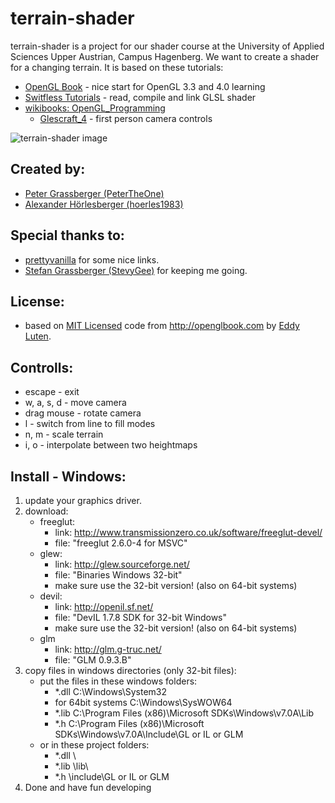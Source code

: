 terrain-shader
==============

terrain-shader is a project for our shader course at the
University of Applied Sciences Upper Austrian, Campus Hagenberg. 
We want to create a shader for a changing terrain. It is based on these 
tutorials:

- [OpenGL Book](http://openglbook.com/) - nice start for OpenGL 3.3 and 4.0 learning
- [Switfless Tutorials](http://www.swiftless.com/) - read, compile and link GLSL shader
- [wikibooks: OpenGL_Programming](http://en.wikibooks.org/wiki/OpenGL_Programming)
	- [Glescraft_4](http://en.wikibooks.org/wiki/OpenGL_Programming/Glescraft_4) - first person camera controls

![terrain-shader image](https://raw.github.com/PeterTheOne/terrain-shader/master/result_images/001_terrain-shader_fill-line.png "001 terrain-shader")

Created by:
-----------
- [Peter Grassberger (PeterTheOne)](http://petergrassberger.com)
- [Alexander Hörlesberger (hoerles1983)](http://www.hoerles.com)

Special thanks to:
------------------
- [prettyvanilla](https://bitbucket.org/prettyvanilla) for some nice links.
- [Stefan Grassberger (StevyGee)](http://stefangrassberger.com) for keeping me going.

License:
--------
- based on [MIT Licensed](http://www.opensource.org/licenses/mit-license.php) code 
	from http://openglbook.com by [Eddy Luten](https://twitter.com/#!/EddyLuten).

Controlls:
----------
- escape		- exit
- w, a, s, d	- move camera
- drag mouse	- rotate camera
- l				- switch from line to fill modes
- n, m			- scale terrain
- i, o			- interpolate between two heightmaps

Install - Windows:
------------------
1. update your graphics driver.
2. download: 
	- freeglut: 
		- link: http://www.transmissionzero.co.uk/software/freeglut-devel/
		- file: "freeglut 2.6.0-4 for MSVC"
	- glew: 
		- link: http://glew.sourceforge.net/
		- file: "Binaries Windows 32-bit"
		- make sure use the 32-bit version! (also on 64-bit systems)
	- devil: 
		- link: http://openil.sf.net/
		- file: "DevIL 1.7.8 SDK for 32-bit Windows"
		- make sure use the 32-bit version! (also on 64-bit systems)
	- glm
		- link: http://glm.g-truc.net/
		- file: "GLM 0.9.3.B"
3. copy files in windows directories (only 32-bit files): 
	- put the files in these windows folders: 
		- *.dll					C:\Windows\System32
		- for 64bit systems		C:\Windows\SysWOW64
		- *.lib					C:\Program Files (x86)\Microsoft SDKs\Windows\v7.0A\Lib
		- *.h					C:\Program Files (x86)\Microsoft SDKs\Windows\v7.0A\Include\GL or IL or GLM
	- or in these project folders: 
		- *.dll					\
		- *.lib					\lib\
		- *.h					\include\GL or IL or GLM
4. Done and have fun developing

